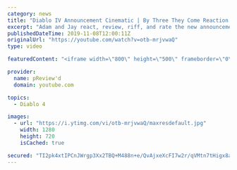 ```yaml
---
category: news
title: "Diablo IV Announcement Cinematic | By Three They Come Reaction / Review / Rating"
excerpt: "Adam and Jay react, review, riff, and rate the new announcement cinematic everyone wanted to see last year at Blizzcon, Diablo IV 'By Three They Come'."
publishedDateTime: 2019-11-08T12:00:11Z
originalUrl: "https://youtube.com/watch?v=otb-mrjvwaQ"
type: video

featuredContent: "<iframe width=\"800\" height=\"500\" frameborder=\"0\" src=\"https://www.youtube.com/embed/otb-mrjvwaQ\" allow=\"accelerometer; autoplay; encrypted-media; gyroscope; picture-in-picture\" allowfullscreen></iframe>"

provider:
  name: pReview'd
  domain: youtube.com

topics:
  - Diablo 4

images:
  - url: "https://i.ytimg.com/vi/otb-mrjvwaQ/maxresdefault.jpg"
    width: 1280
    height: 720
    isCached: true

secured: "TI2pk4xtIPCnJWrgp3Xx2TBQ+M488n+e/QvAjxeXcFI7w2r/qVMtn7tHigx8aIP66lWHm/AcP7foE/UK3F1zpUWU8w4zXDFrO+InxYrCJTbcbZfoE41QUvtlZYOEOj0YKcCdhksCtwPcFJLqt6iXryZkz3Lc+rTwqE47nGCl0h6iS++ngabD5fOcd92zIJYWTcQWmFNpK2e+sv2lNZ2o9sGcb+SfSIn6JUlUGugetjT3scV+42AdYV1BEhdnixenT/5N0MuPU6Yz0ljlb8ZSBtS2ytuJxw234TJkagjwWFluDBoAQ0fTgVMoY+EHZl8sHvI8LrcsQtRJt/RE6FLzUQB9LFxnDoBh9AkiaZQ+51FUi+w47Znu0jbNvTo8D3HSJPk+/5xBYrlx88J1pxRzGXkm0kXSWVWTCqOKhWgLJtNPWvQhbmESM2LqVPv94Ye+;M4XVMmePuf8nfnLbl2SM6Q=="
---
```


